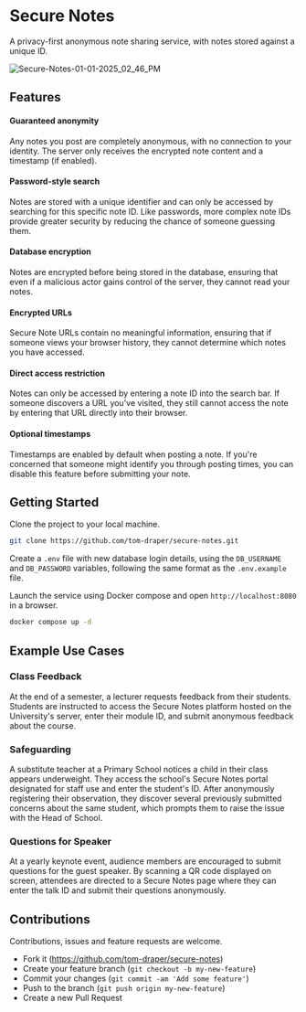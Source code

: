 # Secure Notes

A privacy-first anonymous note sharing service, with notes stored against a unique ID.

![Secure-Notes-01-01-2025_02_46_PM](https://github.com/user-attachments/assets/06b553e6-84c1-487f-a3cd-5f25c94f1cc5)

## Features

#### Guaranteed anonymity

Any notes you post are completely anonymous, with no connection to your identity. The server only receives the encrypted note content and a timestamp (if enabled).

#### Password-style search

Notes are stored with a unique identifier and can only be accessed by searching for this specific note ID. Like passwords, more complex note IDs provide greater security by reducing the chance of someone guessing them.

#### Database encryption

Notes are encrypted before being stored in the database, ensuring that even if a malicious actor gains control of the server, they cannot read your notes.

#### Encrypted URLs

Secure Note URLs contain no meaningful information, ensuring that if someone views your browser history, they cannot determine which notes you have accessed.

#### Direct access restriction

Notes can only be accessed by entering a note ID into the search bar. If someone discovers a URL you've visited, they still cannot access the note by entering that URL directly into their browser.

#### Optional timestamps

Timestamps are enabled by default when posting a note. If you're concerned that someone might identify you through posting times, you can disable this feature before submitting your note.

## Getting Started

Clone the project to your local machine.

```bash
git clone https://github.com/tom-draper/secure-notes.git
```

Create a `.env` file with new database login details, using the `DB_USERNAME` and `DB_PASSWORD` variables, following the same format as the `.env.example` file.

Launch the service using Docker compose and open `http://localhost:8080` in a browser.

```bash
docker compose up -d
```

## Example Use Cases

### Class Feedback

At the end of a semester, a lecturer requests feedback from their students. Students are instructed to access the Secure Notes platform hosted on the University's server, enter their module ID, and submit anonymous feedback about the course.

### Safeguarding

A substitute teacher at a Primary School notices a child in their class appears underweight. They access the school's Secure Notes portal designated for staff use and enter the student's ID. After anonymously registering their observation, they discover several previously submitted concerns about the same student, which prompts them to raise the issue with the Head of School.

### Questions for Speaker

At a yearly keynote event, audience members are encouraged to submit questions for the guest speaker. By scanning a QR code displayed on screen, attendees are directed to a Secure Notes page where they can enter the talk ID and submit their questions anonymously.

## Contributions

Contributions, issues and feature requests are welcome.

- Fork it (https://github.com/tom-draper/secure-notes)
- Create your feature branch (`git checkout -b my-new-feature`)
- Commit your changes (`git commit -am 'Add some feature'`)
- Push to the branch (`git push origin my-new-feature`)
- Create a new Pull Request
